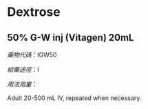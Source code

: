 # Dextrose

## 50% G-W inj (Vitagen) 20mL

*藥物代碼*：IGW50

*給藥途徑*：I

*用法用量*：

Adult 20-500 mL IV, repeated when necessary.

